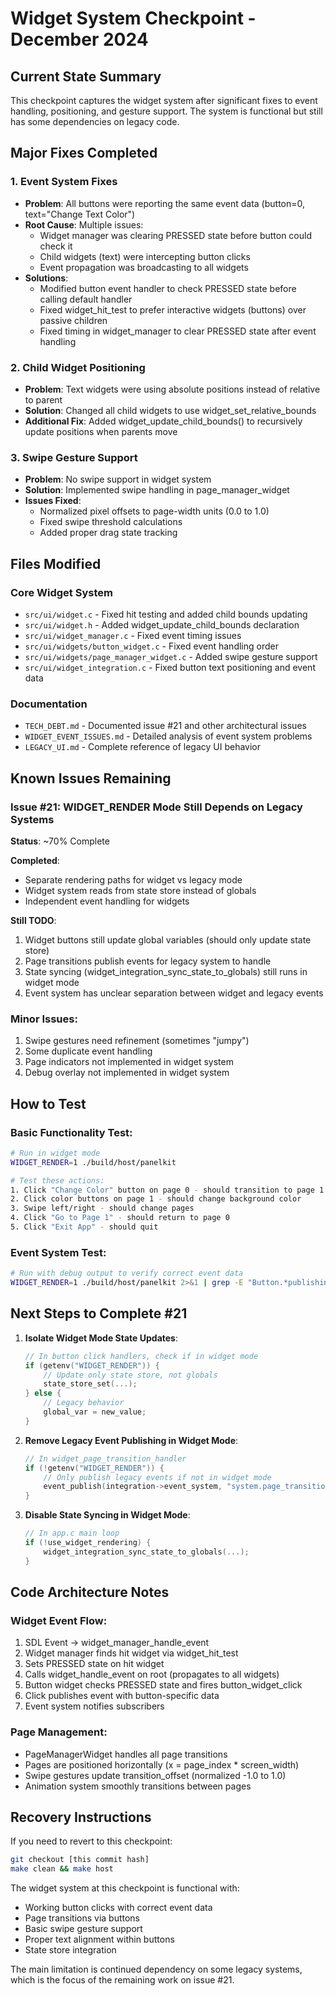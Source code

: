 # Widget System Checkpoint - December 2024

## Current State Summary

This checkpoint captures the widget system after significant fixes to event handling, positioning, and gesture support. The system is functional but still has some dependencies on legacy code.

## Major Fixes Completed

### 1. Event System Fixes
- **Problem**: All buttons were reporting the same event data (button=0, text="Change Text Color")
- **Root Cause**: Multiple issues:
  - Widget manager was clearing PRESSED state before button could check it
  - Child widgets (text) were intercepting button clicks
  - Event propagation was broadcasting to all widgets
- **Solutions**:
  - Modified button event handler to check PRESSED state before calling default handler
  - Fixed widget_hit_test to prefer interactive widgets (buttons) over passive children
  - Fixed timing in widget_manager to clear PRESSED state after event handling

### 2. Child Widget Positioning
- **Problem**: Text widgets were using absolute positions instead of relative to parent
- **Solution**: Changed all child widgets to use widget_set_relative_bounds
- **Additional Fix**: Added widget_update_child_bounds() to recursively update positions when parents move

### 3. Swipe Gesture Support
- **Problem**: No swipe support in widget system
- **Solution**: Implemented swipe handling in page_manager_widget
- **Issues Fixed**:
  - Normalized pixel offsets to page-width units (0.0 to 1.0)
  - Fixed swipe threshold calculations
  - Added proper drag state tracking

## Files Modified

### Core Widget System
- `src/ui/widget.c` - Fixed hit testing and added child bounds updating
- `src/ui/widget.h` - Added widget_update_child_bounds declaration
- `src/ui/widget_manager.c` - Fixed event timing issues
- `src/ui/widgets/button_widget.c` - Fixed event handling order
- `src/ui/widgets/page_manager_widget.c` - Added swipe gesture support
- `src/ui/widget_integration.c` - Fixed button text positioning and event data

### Documentation
- `TECH_DEBT.md` - Documented issue #21 and other architectural issues
- `WIDGET_EVENT_ISSUES.md` - Detailed analysis of event system problems
- `LEGACY_UI.md` - Complete reference of legacy UI behavior

## Known Issues Remaining

### Issue #21: WIDGET_RENDER Mode Still Depends on Legacy Systems
**Status**: ~70% Complete

**Completed**:
- Separate rendering paths for widget vs legacy mode
- Widget system reads from state store instead of globals
- Independent event handling for widgets

**Still TODO**:
1. Widget buttons still update global variables (should only update state store)
2. Page transitions publish events for legacy system to handle
3. State syncing (widget_integration_sync_state_to_globals) still runs in widget mode
4. Event system has unclear separation between widget and legacy events

### Minor Issues:
1. Swipe gestures need refinement (sometimes "jumpy")
2. Some duplicate event handling
3. Page indicators not implemented in widget system
4. Debug overlay not implemented in widget system

## How to Test

### Basic Functionality Test:
```bash
# Run in widget mode
WIDGET_RENDER=1 ./build/host/panelkit

# Test these actions:
1. Click "Change Color" button on page 0 - should transition to page 1
2. Click color buttons on page 1 - should change background color
3. Swipe left/right - should change pages
4. Click "Go to Page 1" - should return to page 0
5. Click "Exit App" - should quit
```

### Event System Test:
```bash
# Run with debug output to verify correct event data
WIDGET_RENDER=1 ./build/host/panelkit 2>&1 | grep -E "Button.*publishing:|Widget button click handler:"
```

## Next Steps to Complete #21

1. **Isolate Widget Mode State Updates**:
   ```c
   // In button click handlers, check if in widget mode
   if (getenv("WIDGET_RENDER")) {
       // Update only state store, not globals
       state_store_set(...);
   } else {
       // Legacy behavior
       global_var = new_value;
   }
   ```

2. **Remove Legacy Event Publishing in Widget Mode**:
   ```c
   // In widget_page_transition_handler
   if (!getenv("WIDGET_RENDER")) {
       // Only publish legacy events if not in widget mode
       event_publish(integration->event_system, "system.page_transition", ...);
   }
   ```

3. **Disable State Syncing in Widget Mode**:
   ```c
   // In app.c main loop
   if (!use_widget_rendering) {
       widget_integration_sync_state_to_globals(...);
   }
   ```

## Code Architecture Notes

### Widget Event Flow:
1. SDL Event → widget_manager_handle_event
2. Widget manager finds hit widget via widget_hit_test
3. Sets PRESSED state on hit widget
4. Calls widget_handle_event on root (propagates to all widgets)
5. Button widget checks PRESSED state and fires button_widget_click
6. Click publishes event with button-specific data
7. Event system notifies subscribers

### Page Management:
- PageManagerWidget handles all page transitions
- Pages are positioned horizontally (x = page_index * screen_width)
- Swipe gestures update transition_offset (normalized -1.0 to 1.0)
- Animation system smoothly transitions between pages

## Recovery Instructions

If you need to revert to this checkpoint:
```bash
git checkout [this commit hash]
make clean && make host
```

The widget system at this checkpoint is functional with:
- Working button clicks with correct event data
- Page transitions via buttons
- Basic swipe gesture support
- Proper text alignment within buttons
- State store integration

The main limitation is continued dependency on some legacy systems, which is the focus of the remaining work on issue #21.